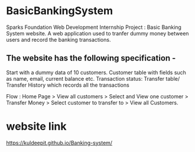 # BasicBankingSystem
Sparks Foundation Web Development Internship Project : Basic Banking System website. 
A web application used to tranfer dummy money between users and record the banking transactions.

## The website has the following specification -
Start with a dummy data of 10 customers.
Customer table with fields such as name, email, current balance etc.
Transaction status:
Transfer table/ Transfer History which records all the transactions

Flow : Home Page > View all customers > Select and View one customer > Transfer Money > Select customer to transfer to > View all Customers.

# website link
https://kuldeepit.github.io/Banking-system/
